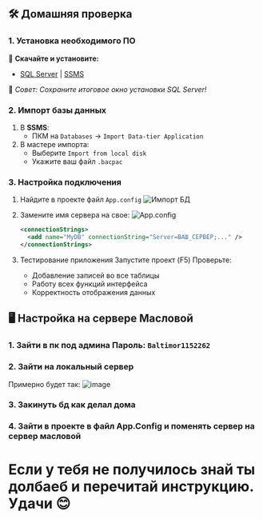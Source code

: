 ## 🛠️ Домашняя проверка

### 1. Установка необходимого ПО
🔽 **Скачайте и установите:**
- [SQL Server](https://www.microsoft.com/sql-server/sql-server-downloads) | [SSMS](https://learn.microsoft.com/ru-ru/sql/ssms/download-sql-server-management-studio-ssms)

💾 *Совет: Сохраните итоговое окно установки SQL Server!*

### 2. Импорт базы данных
1. В **SSMS**:
   - ПКМ на `Databases` → `Import Data-tier Application`
2. В мастере импорта:
   - Выберите `Import from local disk`
   - Укажите ваш файл `.bacpac`

   

### 3. Настройка подключения
1. Найдите в проекте файл `App.config`
![Импорт БД](https://github.com/user-attachments/assets/e3f7ea18-c9db-4a11-bc38-10bd30bdaa9b)
   
2. Замените имя сервера на свое:
![App.config](https://github.com/user-attachments/assets/90a2e2c3-4756-491c-bc8a-54e361fb173d)
   ```xml
   <connectionStrings>
     <add name="MyDB" connectionString="Server=ВАШ_СЕРВЕР;..." />
   </connectionStrings>
   ```
3. Тестирование приложения
   Запустите проект (F5)
   Проверьте:
     - Добавление записей во все таблицы
     - Работу всех функций интерфейса
     - Корректность отображения данных

## 🖥️ Настройка на сервере Масловой
### 1. Зайти в пк под админа Пароль: `Baltimor1152262`
### 2. Зайти на локальный сервер
Примерно будет так:
![image](https://github.com/user-attachments/assets/51f1b026-b8e9-4cdb-9c92-28cda6222343)
### 3. Закинуть бд как делал дома
### 4. Зайти в проекте в файл App.Config и поменять сервер на сервер масловой

# Если у тебя не получилось знай ты долбаеб и перечитай инструкцию. Удачи 😊




